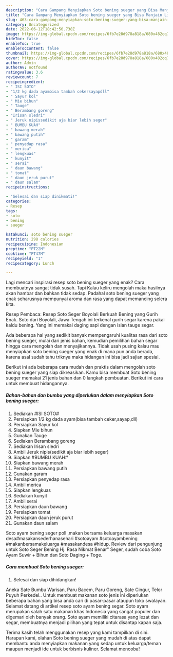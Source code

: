 ```yaml
---
description: "Cara Gampang Menyiapkan Soto bening sueger yang Bisa Manjain Lidah, Buat Buka Puasa Sempurna"
title: "Cara Gampang Menyiapkan Soto bening sueger yang Bisa Manjain Lidah, Buat Buka Puasa Sempurna"
slug: 463-cara-gampang-menyiapkan-soto-bening-sueger-yang-bisa-manjain-lidah-buat-buka-puasa-sempurna
category: Uncategorized
date: 2022-06-12T18:42:50.738Z
image: https://img-global.cpcdn.com/recipes/6fb7e28d978a818a/680x482cq70/soto-bening-sueger-foto-resep-utama.jpg
hideToc: false
enableToc: true
enableTocContent: false
thumbnail: https://img-global.cpcdn.com/recipes/6fb7e28d978a818a/680x482cq70/soto-bening-sueger-foto-resep-utama.jpg
cover: https://img-global.cpcdn.com/recipes/6fb7e28d978a818a/680x482cq70/soto-bening-sueger-foto-resep-utama.jpg
author: Admin
authorAv: notfound
ratingvalue: 3.6
reviewcount: 7
recipeingredient:
- " ISI SOTO"
- "1/2 kg dada ayambisa tambah cekersayapdll"
- " Sayur kol"
- " Mie bihun"
- " Tauge"
- " Berambang goreng"
- "Irisan sledri"
- " Jeruk nipissedikit aja biar lebih seger"
- " BUMBU KUAH"
- " bawang merah"
- " bawang putih"
- " garam"
- " penyedap rasa"
- " merica"
- " lengkuas"
- " kunyit"
- " serai"
- " daun bawang"
- " tomat"
- " daun jeruk purut"
- " daun salam"
recipeinstructions:

- "Selesai dan siap dinikmati!"
categories:
- Resep
tags:
- soto
- bening
- sueger

katakunci: soto bening sueger 
nutrition: 298 calories
recipecuisine: Indonesian
preptime: "PT22M"
cooktime: "PT47M"
recipeyield: "1"
recipecategory: Lunch

---
```



Lagi mencari inspirasi resep soto bening sueger yang enak? Cara membuatnya sangat tidak susah. Tapi Kalau keliru mengolah maka hasilnya akan hambar dan bahkan tidak sedap. Padahal soto bening sueger yang enak seharusnya mempunyai aroma dan rasa yang dapat memancing selera kita.


Resep Pembaca: Resep Soto Seger Boyolali Berkuah Bening yang Gurih Enak. Soto dari Boyolali, Jawa Tengah ini terkenal gurih segar karena pakai kaldu bening. Yang ini memakai daging sapi dengan isian tauge segar.

Ada beberapa hal yang sedikit banyak mempengaruhi kualitas rasa dari soto bening sueger, mulai dari jenis bahan, kemudian pemilihan bahan segar hingga cara mengolah dan menyajikannya. Tidak usah pusing kalau mau menyiapkan soto bening sueger yang enak di mana pun anda berada, karena asal sudah tahu triknya maka hidangan ini bisa jadi sajian spesial.


Berikut ini ada beberapa cara mudah dan praktis dalam mengolah soto bening sueger yang siap dikreasikan. Kamu bisa membuat Soto bening sueger memakai 21 jenis bahan dan 0 langkah pembuatan. Berikut ini cara untuk membuat hidangannya.

<!--inarticleads1-->

##### Bahan-bahan dan bumbu yang diperlukan dalam menyiapkan Soto bening sueger:

1. Sediakan  #ISI SOTO#
1. Persiapkan 1/2 kg dada ayam(bisa tambah ceker,sayap,dll)
1. Persiapkan  Sayur kol
1. Siapkan  Mie bihun
1. Gunakan  Tauge
1. Sediakan  Berambang goreng
1. Sediakan Irisan sledri
1. Ambil  Jeruk nipis(sedikit aja biar lebih seger)
1. Siapkan  #BUMBU KUAH#
1. Siapkan  bawang merah
1. Persiapkan  bawang putih
1. Gunakan  garam
1. Persiapkan  penyedap rasa
1. Ambil  merica
1. Siapkan  lengkuas
1. Sediakan  kunyit
1. Ambil  serai
1. Persiapkan  daun bawang
1. Persiapkan  tomat
1. Persiapkan  daun jeruk purut
1. Gunakan  daun salam


Soto ayam bening seger poll ,makan bersama keluarga masakan desa#masakansederhanasehari #sotoayam #sotoayambening #makanbersamakeluarga #masakandesa #hidup. Review dari pengunjung untuk Soto Seger Bening Hj. Rasa Nikmat Benar&#34; Seger, sudah coba Soto Ayam Suwir + Bihun dan Soto Daging + Toge. 

<!--inarticleads2-->

##### Cara membuat Soto bening sueger:


1. Selesai dan siap dihidangkan!

Aneka Sate Bumbu Warisan, Paru Bacem, Paru Goreng, Sate Cingur, Telor Puyuh Perkedel.. Untuk membuat makanan soto jenis ini diperlukan beberapa bahan yang bisa anda cari di pasar-pasar ataupun toko swalayan. Selamat datang di artikel resep soto ayam bening segar. Soto ayam merupakan salah satu makanan khas Indonesia yang sangat populer dan digemari oleh banyak orang. Soto ayam memiliki citarasa yang lezat dan segar, membuatnya menjadi pilihan yang tepat untuk disantap kapan saja. 

Terima kasih telah menggunakan resep yang kami tampilkan di sini. Harapan kami, olahan Soto bening sueger yang mudah di atas dapat membantu anda menyiapkan makanan yang sedap untuk keluarga/teman maupun menjadi ide untuk berbisnis kuliner. Selamat mencoba!
